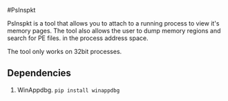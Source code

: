 #PsInspkt

PsInspkt is a tool that allows you to attach to a running process to view it's memory pages. The tool also allows the user to dump memory regions and search for PE files. in the process address space.

The tool only works on 32bit processes.

## Dependencies
1. WinAppdbg. `pip install winappdbg`


